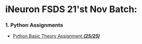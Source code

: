 # iNeuron FSDS 21'st Nov Batch:

### 1. Python Assignments
- [Python Basic Theory Assignment ***(25/25)***](https://github.com/YVD7/FSDS_Nov_Batch_iNeuron_Assignment/tree/main/Python/Python%20Basic%20%20Theory%20Assignment)

